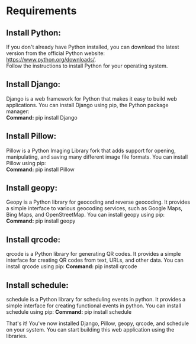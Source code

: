 # Requirements

## Install Python:

If you don't already have Python installed, you can download the latest version from the official Python website: https://www.python.org/downloads/. <br>
Follow the instructions to install Python for your operating system.

## Install Django:

Django is a web framework for Python that makes it easy to build web applications. You can install Django using pip, the Python package manager:<br>
**Command:**   pip install Django

## Install Pillow:

Pillow is a Python Imaging Library fork that adds support for opening, manipulating, and saving many different image file formats. You can install Pillow using pip:<br>
**Command:**   pip install Pillow

## Install geopy:

Geopy is a Python library for geocoding and reverse geocoding. It provides a simple interface to various geocoding services, such as Google Maps, Bing Maps, and OpenStreetMap. You can install geopy using pip:<br>
**Command:**   pip install geopy

## Install qrcode:

qrcode is a Python library for generating QR codes. It provides a simple interface for creating QR codes from text, URLs, and other data. You can install qrcode using pip:
**Command:**  pip install qrcode

## Install schedule:

schedule is a Python library for scheduling events in python. It provides a simple interface for creating functional events in python. You can install schedule using pip:
**Command:**  pip install schedule

That's it! You've now installed Django, Pillow, geopy, qrcode, and schedule on your system. You can start building this web application using the libraries.